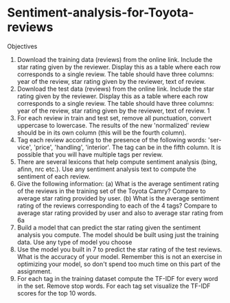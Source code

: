 # Sentiment-analysis-for-Toyota-reviews
Objectives
1. Download the training data (reviews) from the online link. Include
the star rating given by the reviewer. Display this as a table where each row
corresponds to a single review. The table should have three columns: year of the
review, star rating given by the reviewer, text of review.
2. Download the test data (reviews) from the online link. Include the star
rating given by the reviewer. Display this as a table where each row corresponds
to a single review. The table should have three columns: year of the review, star
rating given by the reviewer, text of review.
1
3. For each review in train and test set, remove all punctuation, convert
uppercase to lowercase. The results of the new 'normalized' review should be in
its own column (this will be the fourth column).
4. Tag each review according to the presence of the following words: 'ser-
vice', 'price', 'handling', 'interior'. The tag can be in the fifth column. It is possible
that you will have multiple tags per review.
5. There are several lexicons that help compute sentiment analysis (bing,
afinn, nrc etc.). Use any sentiment analysis text to compute the sentiment of each
review.
6. Give the following information:
(a) What is the average sentiment rating of the reviews in the training
set of the Toyota Camry? Compare to average star rating provided by user.
(b) What is the average sentiment rating of the reviews corresponding
to each of the 4 tags? Compare to average star rating provided by user and
also to average star rating from 6a
7. Build a model that can predict the star rating given the sentiment
analysis you compute. The model should be built using just the training data.
Use any type of model you choose
8. Use the model you built in 7 to predict the star rating of the test reviews.
What is the accuracy of your model. Remember this is not an exercise in optimizing
your model, so don't spend too much time on this part of the assignment.
9. For each tag in the training dataset compute the TF-IDF for every
word in the set. Remove stop words. For each tag set visualize the TF-IDF scores
for the top 10 words.
